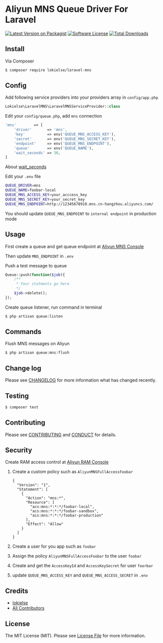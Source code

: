 # Aliyun MNS Queue Driver For Laravel

[![Latest Version on Packagist][ico-version]][link-packagist]
[![Software License][ico-license]](LICENSE.md)
[![Total Downloads][ico-downloads]][link-downloads]

## Install

Via Composer

``` bash
$ composer require lokielse/laravel-mns
```

## Config

Add following service providers into your providers array in `config/app.php`

``` php
Lokielse\LaravelMNS\LaravelMNSServiceProvider::class
```

Edit your `config/queue.php`, add `mns` connection

```php
'mns'        => [
	'driver'       => 'mns',
	'key'          => env('QUEUE_MNS_ACCESS_KEY'),
	'secret'       => env('QUEUE_MNS_SECRET_KEY'),
	'endpoint'     => env('QUEUE_MNS_ENDPOINT'),
	'queue'        => env('QUEUE_NAME'),
	'wait_seconds' => 30,
]
```
About [wait_seconds](https://help.aliyun.com/document_detail/35136.html)

Edit your `.env` file

```bash
QUEUE_DRIVER=mns
QUEUE_NAME=foobar-local
QUEUE_MNS_ACCESS_KEY=your_acccess_key
QUEUE_MNS_SECRET_KEY=your_secret_key
QUEUE_MNS_ENDPOINT=http://12345678910.mns.cn-hangzhou.aliyuncs.com/
```
You should update `QUEUE_MNS_ENDPOINT` to `internal endpoint` in production mode

## Usage

First create a queue and get queue endpoint at [Aliyun MNS Console](https://mns.console.aliyun.com/)

Then update `MNS_ENDPOINT` in `.env`

Push a test message to queue

```php
Queue::push(function($job){
	/**
	 * Your statments go here
	 */
	$job->delete();
});
```

Create queue listener, run command in terminal

```bash
$ php artisan queue:listen
```

## Commands
Flush MNS messages on Aliyun

```bash
$ php artisan queue:mns:flush
```

## Change log

Please see [CHANGELOG](CHANGELOG.md) for more information what has changed recently.

## Testing

``` bash
$ composer test
```

## Contributing

Please see [CONTRIBUTING](CONTRIBUTING.md) and [CONDUCT](CONDUCT.md) for details.

## Security

Create RAM access control at [Aliyun RAM Console](https://ram.console.aliyun.com)

1. Create a custom policy such as `AliyunMNSFullAccessFoobar`

	```
	{
	  "Version": "1",
	  "Statement": [
		{
		  "Action": "mns:*",
		  "Resource": [
			"acs:mns:*:*:*/foobar-local",
			"acs:mns:*:*:*/foobar-sandbox",
			"acs:mns:*:*:*/foobar-production"
		  ],
		  "Effect": "Allow"
		}
	  ]
	}
	```

2. Create a user for you app such as `foobar`

3. Assign the policy `AliyunMNSFullAccessFoobar` to the user `foobar`

4. Create and get the `AccessKeyId` and `AccessKeySecret` for user `foorbar`

5. update `QUEUE_MNS_ACCESS_KEY` and `QUEUE_MNS_ACCESS_SECRET` in `.env`

## Credits

- [lokielse][link-author]
- [All Contributors][link-contributors]

## License

The MIT License (MIT). Please see [License File](LICENSE.md) for more information.

[ico-version]: https://img.shields.io/packagist/v/lokielse/laravel-mns.svg?style=flat-square
[ico-license]: https://img.shields.io/badge/license-MIT-brightgreen.svg?style=flat-square
[ico-travis]: https://img.shields.io/travis/lokielse/laravel-mns/master.svg?style=flat-square
[ico-scrutinizer]: https://img.shields.io/scrutinizer/coverage/g/lokielse/laravel-mns.svg?style=flat-square
[ico-code-quality]: https://img.shields.io/scrutinizer/g/lokielse/laravel-mns.svg?style=flat-square
[ico-downloads]: https://img.shields.io/packagist/dt/lokielse/laravel-mns.svg?style=flat-square

[link-packagist]: https://packagist.org/packages/lokielse/laravel-mns
[link-travis]: https://travis-ci.org/lokielse/laravel-mns
[link-scrutinizer]: https://scrutinizer-ci.com/g/lokielse/laravel-mns/code-structure
[link-code-quality]: https://scrutinizer-ci.com/g/lokielse/laravel-mns
[link-downloads]: https://packagist.org/packages/lokielse/laravel-mns
[link-author]: https://github.com/lokielse
[link-contributors]: ../../contributors

